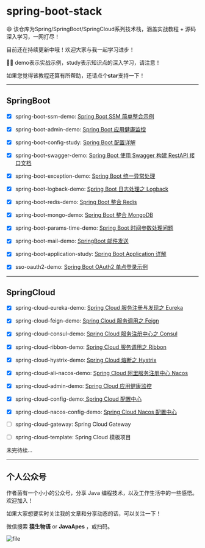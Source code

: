 # spring-boot-stack
:smile: 该仓库为Spring/SpringBoot/SpringCloud系列技术栈，涵盖实战教程 + 源码深入学习，一网打尽！

目前还在持续更新中哦！欢迎大家与我一起学习进步！

:tipping_hand_man: demo表示实战示例，study表示知识点的深入学习，请注意！

如果您觉得该教程还算有所帮助，还请点个**star**支持一下！



---

## SpringBoot

- [x] spring-boot-ssm-demo: [Spring Boot SSM 简单整合示例](http://www.eknown.cn/index.php/spring-boot/ssm-simple.html)

- [x] spring-boot-admin-demo: [Spring Boot 应用健康监控](http://www.eknown.cn/index.php/spring-boot/spring-boot-admin.html)

- [x] spring-boot-config-study: [Spring Boot 配置详解](http://www.eknown.cn/index.php/spring-boot/config.html)

- [x] spring-boot-swagger-demo: [Spring Boot 使用 Swagger 构建 RestAPI 接口文档](http://www.eknown.cn/index.php/default/spring-boot-swagger.html)

- [x] spring-boot-exception-demo: [Spring Boot 统一异常处理](http://www.eknown.cn/index.php/spring-boot/exception-handler.html)

- [x] spring-boot-logback-demo: [Spring Boot 日志处理之 Logback](http://www.eknown.cn/index.php/spring-boot/logback.html)

- [x] spring-boot-redis-demo: [Spring Boot 整合 Redis](http://www.eknown.cn/index.php/spring-boot/spring-boot-redis.html)

- [x] spring-boot-mongo-demo: [Spring Boot 整合 MongoDB](http://www.eknown.cn/index.php/spring-boot/spring-boot-mongodb.html)

- [x] spring-boot-params-time-demo: [Spring Boot 时间参数处理问题](http://www.eknown.cn/index.php/spring-boot/params-time.html)

- [x] spring-boot-mail-demo: [SpringBoot 邮件发送](http://www.eknown.cn/index.php/spring-boot/email.html)

- [x] spring-boot-application-study: [Spring Boot Application 详解](http://www.eknown.cn/index.php/spring-boot/spring-boot-application.html)

- [x] sso-oauth2-demo: [Spring Boot OAuth2 单点登录示例](http://www.eknown.cn/index.php/spring-boot/oauth2-sso.html)

---

## SpringCloud

- [x]  spring-cloud-eureka-demo: [Spring Cloud 服务注册与发现之 Eureka](http://www.eknown.cn/index.php/springcloud/eureka.html)

- [x] spring-cloud-feign-demo: [Spring Cloud 服务调用之 Feign](http://www.eknown.cn/index.php/springcloud/feign.html)

- [x] spring-cloud-consul-demo: [Spring Cloud 服务注册中心之 Consul](http://www.eknown.cn/index.php/springcloud/consul.html)

- [x] spring-cloud-ribbon-demo: [Spring Cloud 服务调用之 Ribbon](http://www.eknown.cn/index.php/springcloud/ribbon.html)

- [x] spring-cloud-hystrix-demo: [Spring Cloud 熔断之 Hystrix](http://www.eknown.cn/index.php/springcloud/hystrix.html)

- [x] spring-cloud-ali-nacos-demo: [Spring Cloud 阿里服务注册中心 Nacos](http://www.eknown.cn/index.php/spring-boot/nacos.html)

- [x] spring-cloud-admin-demo: [Spring Cloud 应用健康监控](http://www.eknown.cn/index.php/springcloud/admin.html)

- [x] spring-cloud-config-demo:[ Spring Cloud 配置中心](https://mp.weixin.qq.com/s/QcIaGAYUvPBIqJM8oMbVvQ)

- [x] spring-cloud-nacos-config-demo: [Spring Cloud Nacos 配置中心](https://mp.weixin.qq.com/s/ESGR3aWgnkgJAw7Oc36xGw)

- [ ] spring-cloud-gateway: Spring Cloud Gateway 

- [ ] spring-cloud-template: Spring Cloud 模板项目



未完待续...

---

## 个人公众号

作者菌有一个小小的公众号，分享 Java 编程技术，以及工作生活中的一些感悟。欢迎加入！

如果大家想要实时关注我的文章和分享动态的话，可以关注一下！

微信搜索 **猿生物语** or **JavaApes** ，或扫码。

![file](http://zfh-public-blog.oss-cn-beijing.aliyuncs.com/image-1578371742220.png)









